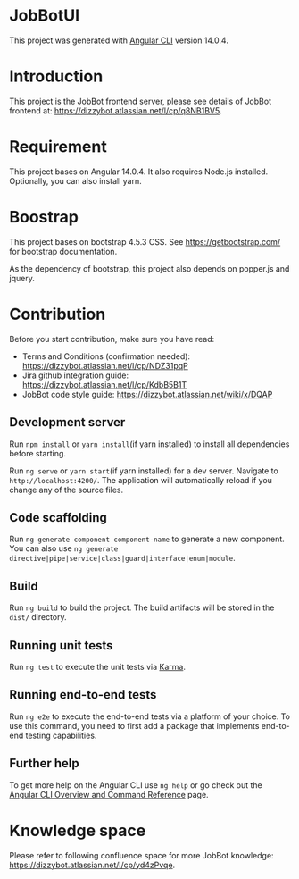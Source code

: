 # JobBotUI

This project was generated with [Angular CLI](https://github.com/angular/angular-cli) version 14.0.4.

# Introduction

This project is the JobBot frontend server, please see details of JobBot frontend at: https://dizzybot.atlassian.net/l/cp/q8NB1BV5.

# Requirement

This project bases on Angular 14.0.4. It also requires Node.js installed. Optionally, you can also install yarn.

# Boostrap

This project bases on bootstrap 4.5.3 CSS.
See https://getbootstrap.com/ for bootstrap documentation.

As the dependency of bootstrap, this project also depends on popper.js and jquery.

# Contribution

Before you start contribution, make sure you have read:

- Terms and Conditions (confirmation needed): https://dizzybot.atlassian.net/l/cp/NDZ31pqP
- Jira github integration guide: https://dizzybot.atlassian.net/l/cp/KdbB5B1T
- JobBot code style guide: https://dizzybot.atlassian.net/wiki/x/DQAP

## Development server

Run `npm install` or `yarn install`(if yarn installed) to install all dependencies before starting.

Run `ng serve` or `yarn start`(if yarn installed) for a dev server. Navigate to `http://localhost:4200/`. The application will automatically reload if you change any of the source files.

## Code scaffolding

Run `ng generate component component-name` to generate a new component. You can also use `ng generate directive|pipe|service|class|guard|interface|enum|module`.

## Build

Run `ng build` to build the project. The build artifacts will be stored in the `dist/` directory.

## Running unit tests

Run `ng test` to execute the unit tests via [Karma](https://karma-runner.github.io).

## Running end-to-end tests

Run `ng e2e` to execute the end-to-end tests via a platform of your choice. To use this command, you need to first add a package that implements end-to-end testing capabilities.

## Further help

To get more help on the Angular CLI use `ng help` or go check out the [Angular CLI Overview and Command Reference](https://angular.io/cli) page.

# Knowledge space

Please refer to following confluence space for more JobBot knowledge: https://dizzybot.atlassian.net/l/cp/yd4zPvqe.